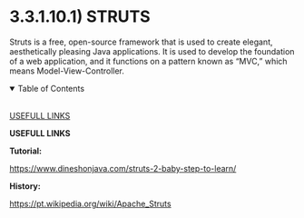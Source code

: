# 3.3.1.10.1) STRUTS

Struts is a free, open-source framework that is used to create elegant, aesthetically pleasing Java applications. It is used to develop the foundation of a web application, and it functions on a pattern known as “MVC,” which means Model-View-Controller.

<details open>
<summary>Table of Contents</summary>
<br>

[USEFULL LINKS](#h1)

</details>

<a name="h1"/>

**USEFULL LINKS**

**Tutorial:**

https://www.dineshonjava.com/struts-2-baby-step-to-learn/

**History:**

https://pt.wikipedia.org/wiki/Apache_Struts
